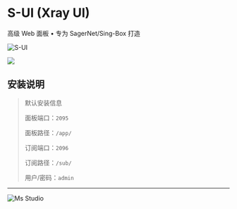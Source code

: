 # S-UI (Xray UI)

高级 Web 面板 • 专为 SagerNet/Sing-Box 打造

![S-UI](https://file.lifebus.top/imgs/s-ui_cover.png)

![](https://img.shields.io/badge/%E6%96%B0%E7%96%86%E8%90%8C%E6%A3%AE%E8%BD%AF%E4%BB%B6%E5%BC%80%E5%8F%91%E5%B7%A5%E4%BD%9C%E5%AE%A4-%E6%8F%90%E4%BE%9B%E6%8A%80%E6%9C%AF%E6%94%AF%E6%8C%81-blue)

## 安装说明

> 默认安装信息
>
> 面板端口：`2095`
>
> 面板路径：`/app/`
>
> 订阅端口：`2096`
>
> 订阅路径：`/sub/`
>
> 用户/密码：`admin`

---

![Ms Studio](https://file.lifebus.top/imgs/ms_blank_001.png)
